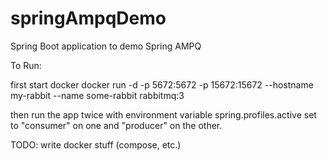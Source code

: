 # springAmpqDemo
Spring Boot application to demo Spring AMPQ

To Run:

first start docker
docker run -d -p 5672:5672 -p 15672:15672 --hostname my-rabbit --name some-rabbit rabbitmq:3

then run the app twice with environment variable spring.profiles.active set to "consumer" on one and "producer" on the other.

TODO: write docker stuff (compose, etc.)
